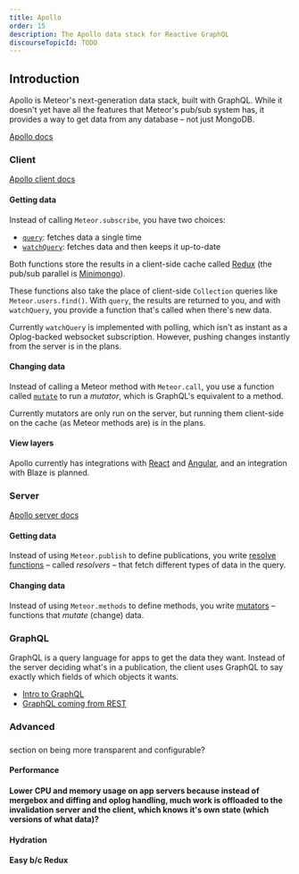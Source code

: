 ```yaml
---
title: Apollo
order: 15
description: The Apollo data stack for Reactive GraphQL
discourseTopicId: TODO
---
```


<h2 id="introduction">Introduction</h2>

Apollo is Meteor's next-generation data stack, built with GraphQL. While it doesn't yet have all the features that Meteor's pub/sub system has, it provides a way to get data from any database – not just MongoDB.

[Apollo docs](http://docs.apollostack.com/)

<h3 id="client">Client</h3>

[Apollo client docs](http://docs.apollostack.com/apollo-client/index.html)

<h4 id="getting-data">Getting data</h4>

Instead of calling `Meteor.subscribe`, you have two choices:

- [`query`](http://docs.apollostack.com/apollo-client/core.html#query): fetches data a single time
- [`watchQuery`](http://docs.apollostack.com/apollo-client/core.html#watchQuery): fetches data and then keeps it up-to-date

Both functions store the results in a client-side cache called [Redux](http://redux.js.org/) (the pub/sub parallel is [Minimongo](http://guide.meteor.com/collections.html#client-collections)).

These functions also take the place of client-side `Collection` queries like `Meteor.users.find()`. With `query`, the results are returned to you, and with `watchQuery`, you provide a function that's called when there's new data.

Currently `watchQuery` is implemented with polling, which isn't as instant as a Oplog-backed websocket subscription. However, pushing changes instantly from the server is in the plans.

<h4 id="changing-data">Changing data</h4>

Instead of calling a Meteor method with `Meteor.call`, you use a function called [`mutate`](http://docs.apollostack.com/apollo-client/core.html#mutate) to run a *mutator*, which is GraphQL's equivalent to a method.

Currently mutators are only run on the server, but running them client-side on the cache (as Meteor methods are) is in the plans.

<h4 id="view-layers">View layers</h4>

Apollo currently has integrations with [React](http://docs.apollostack.com/apollo-client/react.html) and [Angular](http://docs.apollostack.com/apollo-client/angular2.html), and an integration with Blaze is planned.

<h3 id="server">Server</h3>

[Apollo server docs](http://docs.apollostack.com/apollo-server/index.html)

<h4 id="getting-data-server">Getting data</h4>

Instead of using `Meteor.publish` to define publications, you write [resolve functions](http://docs.apollostack.com/apollo-server/resolvers.html) – called *resolvers* – that fetch different types of data in the query.

<h4 id="changing-data-server">Changing data</h4>

Instead of using `Meteor.methods` to define methods, you write [mutators](TODO) – functions that *mutate* (change) data.

<h3 id="graphql">GraphQL</h3>

GraphQL is a query language for apps to get the data they want. Instead of the server deciding what's in a publication, the client uses GraphQL to say exactly which fields of which objects it wants. 

- [Intro to GraphQL](https://medium.com/apollo-stack/the-basics-of-graphql-in-5-links-9e1dc4cac055)
- [GraphQL coming from REST](https://medium.com/apollo-stack/how-do-i-graphql-2fcabfc94a01#.pfdj5bxxj)

<h3 id="advanced">Advanced<h3>

<h4></h4>

section on being more transparent and configurable?

<h4 id="performance">Performance<h4>

Lower CPU and memory usage on app servers because instead of mergebox and diffing and oplog handling, much work is offloaded to the invalidation server and the client, which knows it's own state (which versions of what data)?

<h4 id="hydration">Hydration<h4>

Easy b/c Redux
